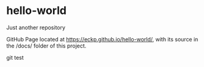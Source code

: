 # hello-world
Just another repository

GitHub Page located at https://eckp.github.io/hello-world/, 
with its source in the /docs/ folder of this project.

git test